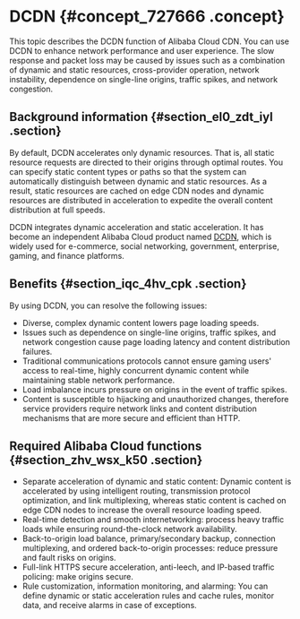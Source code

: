 # DCDN {#concept_727666 .concept}

This topic describes the DCDN function of Alibaba Cloud CDN. You can use DCDN to enhance network performance and user experience. The slow response and packet loss may be caused by issues such as a combination of dynamic and static resources, cross-provider operation, network instability, dependence on single-line origins, traffic spikes, and network congestion.

## Background information {#section_el0_zdt_iyl .section}

By default, DCDN accelerates only dynamic resources. That is, all static resource requests are directed to their origins through optimal routes. You can specify static content types or paths so that the system can automatically distinguish between dynamic and static resources. As a result, static resources are cached on edge CDN nodes and dynamic resources are distributed in acceleration to expedite the overall content distribution at full speeds.

DCDN integrates dynamic acceleration and static acceleration. It has become an independent Alibaba Cloud product named [DCDN](https://www.alibabacloud.com/product/dcdn?), which is widely used for e-commerce, social networking, government, enterprise, gaming, and finance platforms.

## Benefits {#section_iqc_4hv_cpk .section}

By using DCDN, you can resolve the following issues:

-   Diverse, complex dynamic content lowers page loading speeds.
-   Issues such as dependence on single-line origins, traffic spikes, and network congestion cause page loading latency and content distribution failures.
-   Traditional communications protocols cannot ensure gaming users' access to real-time, highly concurrent dynamic content while maintaining stable network performance.
-   Load imbalance incurs pressure on origins in the event of traffic spikes.
-   Content is susceptible to hijacking and unauthorized changes, therefore service providers require network links and content distribution mechanisms that are more secure and efficient than HTTP.

## Required Alibaba Cloud functions {#section_zhv_wsx_k50 .section}

-   Separate acceleration of dynamic and static content: Dynamic content is accelerated by using intelligent routing, transmission protocol optimization, and link multiplexing, whereas static content is cached on edge CDN nodes to increase the overall resource loading speed.
-   Real-time detection and smooth internetworking: process heavy traffic loads while ensuring round-the-clock network availability.
-   Back-to-origin load balance, primary/secondary backup, connection multiplexing, and ordered back-to-origin processes: reduce pressure and fault risks on origins.
-   Full-link HTTPS secure acceleration, anti-leech, and IP-based traffic policing: make origins secure.
-   Rule customization, information monitoring, and alarming: You can define dynamic or static acceleration rules and cache rules, monitor data, and receive alarms in case of exceptions.

